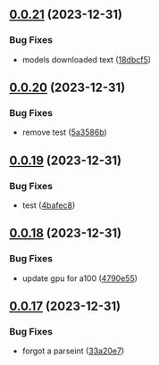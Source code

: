 ## [0.0.21](https://github.com/technovangelist/obm/compare/v0.0.20...v0.0.21) (2023-12-31)


### Bug Fixes

* models downloaded text ([18dbcf5](https://github.com/technovangelist/obm/commit/18dbcf574667a254f6b9eae444ad49dfac0fc674))



## [0.0.20](https://github.com/technovangelist/obm/compare/v0.0.19...v0.0.20) (2023-12-31)


### Bug Fixes

* remove test ([5a3586b](https://github.com/technovangelist/obm/commit/5a3586b8e1af68960bc8a2491a09c6c30e04b325))



## [0.0.19](https://github.com/technovangelist/obm/compare/v0.0.18...v0.0.19) (2023-12-31)


### Bug Fixes

* test ([4bafec8](https://github.com/technovangelist/obm/commit/4bafec8bca326929c437bb7eef430facd02482b6))



## [0.0.18](https://github.com/technovangelist/obm/compare/v0.0.17...v0.0.18) (2023-12-31)


### Bug Fixes

* update gpu for a100 ([4790e55](https://github.com/technovangelist/obm/commit/4790e55d7292629971799b3809838d78b7ade664))



## [0.0.17](https://github.com/technovangelist/obm/compare/v0.0.16...v0.0.17) (2023-12-31)


### Bug Fixes

* forgot a parseint ([33a20e7](https://github.com/technovangelist/obm/commit/33a20e7ec008ef14127d1294ab754826d94ad846))



